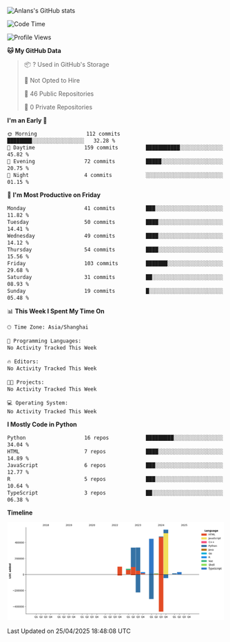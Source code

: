 <!-- ![Anlans's GitHub stats](https://github-readme-stats.vercel.app/api?username=Anlans) -->
![Anlans's GitHub stats](https://github-readme-stats.vercel.app/api?username=Anlans&rank_icon=github)

<!--START_SECTION:waka-->
![Code Time](http://img.shields.io/badge/Code%20Time-0%20secs-blue)

![Profile Views](http://img.shields.io/badge/Profile%20Views-0-blue)

**🐱 My GitHub Data** 

> 📦 ? Used in GitHub's Storage 
 > 
> 🚫 Not Opted to Hire
 > 
> 📜 46 Public Repositories 
 > 
> 🔑 0 Private Repositories 
 > 
**I'm an Early 🐤** 

```text
🌞 Morning                112 commits         ████████░░░░░░░░░░░░░░░░░   32.28 % 
🌆 Daytime                159 commits         ███████████░░░░░░░░░░░░░░   45.82 % 
🌃 Evening                72 commits          █████░░░░░░░░░░░░░░░░░░░░   20.75 % 
🌙 Night                  4 commits           ░░░░░░░░░░░░░░░░░░░░░░░░░   01.15 % 
```
📅 **I'm Most Productive on Friday** 

```text
Monday                   41 commits          ███░░░░░░░░░░░░░░░░░░░░░░   11.82 % 
Tuesday                  50 commits          ████░░░░░░░░░░░░░░░░░░░░░   14.41 % 
Wednesday                49 commits          ████░░░░░░░░░░░░░░░░░░░░░   14.12 % 
Thursday                 54 commits          ████░░░░░░░░░░░░░░░░░░░░░   15.56 % 
Friday                   103 commits         ███████░░░░░░░░░░░░░░░░░░   29.68 % 
Saturday                 31 commits          ██░░░░░░░░░░░░░░░░░░░░░░░   08.93 % 
Sunday                   19 commits          █░░░░░░░░░░░░░░░░░░░░░░░░   05.48 % 
```


📊 **This Week I Spent My Time On** 

```text
🕑︎ Time Zone: Asia/Shanghai

💬 Programming Languages: 
No Activity Tracked This Week

🔥 Editors: 
No Activity Tracked This Week

🐱‍💻 Projects: 
No Activity Tracked This Week

💻 Operating System: 
No Activity Tracked This Week
```

**I Mostly Code in Python** 

```text
Python                   16 repos            █████████░░░░░░░░░░░░░░░░   34.04 % 
HTML                     7 repos             ████░░░░░░░░░░░░░░░░░░░░░   14.89 % 
JavaScript               6 repos             ███░░░░░░░░░░░░░░░░░░░░░░   12.77 % 
R                        5 repos             ███░░░░░░░░░░░░░░░░░░░░░░   10.64 % 
TypeScript               3 repos             ██░░░░░░░░░░░░░░░░░░░░░░░   06.38 % 
```



**Timeline**

![Lines of Code chart](https://raw.githubusercontent.com/Anlans/Anlans/main/assets/bar_graph.png)


 Last Updated on 25/04/2025 18:48:08 UTC
<!--END_SECTION:waka-->
